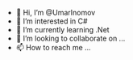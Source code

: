 - 👋 Hi, I’m @UmarInomov
- 👀 I’m interested in C#
- 🌱 I’m currently learning .Net
- 💞️ I’m looking to collaborate on ...
- 📫 How to reach me ...

<!---
UmarInomov/UmarInomov is a ✨ special ✨ repository because its `README.md` (this file) appears on your GitHub profile.
You can click the Preview link to take a look at your changes.
--->
